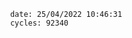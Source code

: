 

                date: 25/04/2022 10:46:31
                cycles: 92340

                         